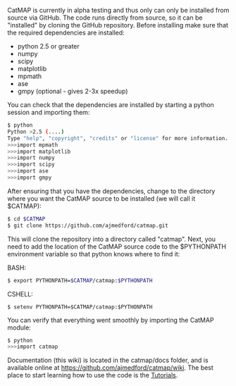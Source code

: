 CatMAP is currently in alpha testing and thus only can only be installed from source via GitHub. The code runs directly from source, so it can be "installed" by cloning the GitHub repository. Before installing make sure that the required dependencies are installed:

* python 2.5 or greater
* numpy
* scipy
* matplotlib
* mpmath
* ase
* gmpy (optional - gives 2-3x speedup)

You can check that the dependencies are installed by starting a python session and importing them:

```bash
$ python
Python >2.5 (....) 
Type "help", "copyright", "credits" or "license" for more information.
>>>import mpmath
>>>import matplotlib
>>>import numpy
>>>import scipy
>>>import ase
>>>import gmpy
```

After ensuring that you have the dependencies, change to the directory where you want the CatMAP source to be installed (we will call it $CATMAP):
```bash
$ cd $CATMAP
$ git clone https://github.com/ajmedford/catmap.git
```
This will clone the repository into a directory called "catmap". Next, you need to add the location of the CatMAP source code to the $PYTHONPATH environment variable so that python knows where to find it:

BASH:
```bash
$ export PYTHONPATH=$CATMAP/catmap:$PYTHONPATH
```

CSHELL:
```cshell
$ setenv PYTHONPATH=$CATMAP/catmap:$PYTHONPATH
```

You can verify that everything went smoothly by importing the CatMAP module:

```bash
$ python
>>>import catmap
```

Documentation (this wiki) is located in the catmap/docs folder, and is available online at https://github.com/ajmedford/catmap/wiki. The best place to start learning how to use the code is the [Tutorials](Tutorials).